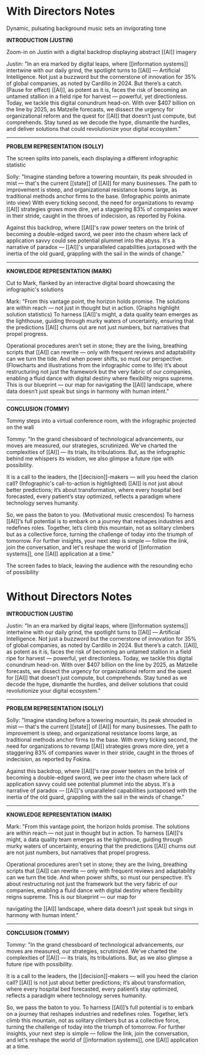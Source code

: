 # With Directors Notes
Dynamic, pulsating background music sets an invigorating tone

**INTRODUCTION (JUSTIN)**

Zoom-in on Justin with a digital backdrop displaying abstract [[AI]] imagery

Justin: "In an era marked by digital leaps, where [[information systems]] intertwine with our daily grind, the spotlight turns to [[AI]] — Artificial Intelligence. Not just a buzzword but the cornerstone of innovation for 35% of global companies, as noted by Cardillo in 2024. But there’s a catch. (Pause for effect) [[AI]], as potent as it is, faces the risk of becoming an untamed stallion in a field ripe for harvest — powerful, yet directionless. Today, we tackle this digital conundrum head-on. With over $407 billion on the line by 2025, as Matzelle forecasts, we dissect the urgency for organizational reform and the quest for [[AI]] that doesn’t just compute, but comprehends. Stay tuned as we decode the hype, dismantle the hurdles, and deliver solutions that could revolutionize your digital ecosystem."

---

**PROBLEM REPRESENTATION (SOLLY)**

The screen splits into panels, each displaying a different infographic statistic

Solly: "Imagine standing before a towering mountain, its peak shrouded in mist — that's the current [[state]] of [[AI]] for many businesses. The path to improvement is steep, and organizational resistance looms large, as traditional methods anchor firms to the base. (Infographic points animate into view) With every ticking second, the need for organizations to revamp [[AI]] strategies grows more dire, yet a staggering 83% of companies waver in their stride, caught in the throes of indecision, as reported by Fokina.

Against this backdrop, where [[AI]]'s raw power teeters on the brink of becoming a double-edged sword, we peer into the chasm where lack of application savvy could see potential plummet into the abyss. It's a narrative of paradox — [[AI]]'s unparalleled capabilities juxtaposed with the inertia of the old guard, grappling with the sail in the winds of change."

---

**KNOWLEDGE REPRESENTATION (MARK)**

Cut to Mark, flanked by an interactive digital board showcasing the infographic's solutions

Mark: "From this vantage point, the horizon holds promise. The solutions are within reach — not just in thought but in action. (Graphs highlight solution statistics) To harness [[AI]]'s might, a data quality team emerges as the lighthouse, guiding through murky waters of uncertainty, ensuring that the predictions [[AI]] churns out are not just numbers, but narratives that propel progress.

Operational procedures aren’t set in stone; they are the living, breathing scripts that [[AI]] can rewrite — only with frequent reviews and adaptability can we turn the tide. And when power shifts, so must our perspective. (Flowcharts and illustrations from the infographic come to life) It’s about restructuring not just the framework but the very fabric of our companies, enabling a fluid dance with digital destiny where flexibility reigns supreme. This is our blueprint — our map for navigating the [[AI]] landscape, where data doesn’t just speak but sings in harmony with human intent."

---

**CONCLUSION (TOMMY)**

Tommy steps into a virtual conference room, with the infographic projected on the wall

Tommy: "In the grand chessboard of technological advancements, our moves are measured, our strategies, scrutinized. We've charted the complexities of [[AI]] — its trials, its tribulations. But, as the infographic behind me whispers its wisdom, we also glimpse a future ripe with possibility.

It is a call to the leaders, the [[decision]]-makers — will you heed the clarion call? (Infographic's call-to-action is highlighted) [[AI]] is not just about better predictions; it’s about transformation, where every hospital bed forecasted, every patient’s stay optimized, reflects a paradigm where technology serves humanity.

So, we pass the baton to you. (Motivational music crescendos) To harness [[AI]]’s full potential is to embark on a journey that reshapes industries and redefines roles. Together, let’s climb this mountain, not as solitary climbers but as a collective force, turning the challenge of today into the triumph of tomorrow. For further insights, your next step is simple — follow the link, join the conversation, and let's reshape the world of [[information systems]], one [[AI]] application at a time."

The screen fades to black, leaving the audience with the resounding echo of possibility

# Without Directors Notes
**INTRODUCTION (JUSTIN)**

Justin: "In an era marked by digital leaps, where [[information systems]] intertwine with our daily grind, the spotlight turns to [[AI]] — Artificial Intelligence. Not just a buzzword but the cornerstone of innovation for 35% of global companies, as noted by Cardillo in 2024. But there’s a catch. [[AI]], as potent as it is, faces the risk of becoming an untamed stallion in a field ripe for harvest — powerful, yet directionless. Today, we tackle this digital conundrum head-on. With over $407 billion on the line by 2025, as Matzelle forecasts, we dissect the urgency for organizational reform and the quest for [[AI]] that doesn’t just compute, but comprehends. Stay tuned as we decode the hype, dismantle the hurdles, and deliver solutions that could revolutionize your digital ecosystem."

---

**PROBLEM REPRESENTATION (SOLLY)**

Solly: "Imagine standing before a towering mountain, its peak shrouded in mist — that's the current [[state]] of [[AI]] for many businesses. The path to improvement is steep, and organizational resistance looms large, as traditional methods anchor firms to the base. With every ticking second, the need for organizations to revamp [[AI]] strategies grows more dire, yet a staggering 83% of companies waver in their stride, caught in the throes of indecision, as reported by Fokina.

Against this backdrop, where [[AI]]'s raw power teeters on the brink of becoming a double-edged sword, we peer into the chasm where lack of application savvy could see potential plummet into the abyss. It's a narrative of paradox — [[AI]]'s unparalleled capabilities juxtaposed with the inertia of the old guard, grappling with the sail in the winds of change."

---

**KNOWLEDGE REPRESENTATION (MARK)**

Mark: "From this vantage point, the horizon holds promise. The solutions are within reach — not just in thought but in action. To harness [[AI]]'s might, a data quality team emerges as the lighthouse, guiding through murky waters of uncertainty, ensuring that the predictions [[AI]] churns out are not just numbers, but narratives that propel progress.

Operational procedures aren’t set in stone; they are the living, breathing scripts that [[AI]] can rewrite — only with frequent reviews and adaptability can we turn the tide. And when power shifts, so must our perspective. It’s about restructuring not just the framework but the very fabric of our companies, enabling a fluid dance with digital destiny where flexibility reigns supreme. This is our blueprint — our map for 


navigating the [[AI]] landscape, where data doesn’t just speak but sings in harmony with human intent."

---

**CONCLUSION (TOMMY)**

Tommy: "In the grand chessboard of technological advancements, our moves are measured, our strategies, scrutinized. We've charted the complexities of [[AI]] — its trials, its tribulations. But, as we also glimpse a future ripe with possibility.

It is a call to the leaders, the [[decision]]-makers — will you heed the clarion call? [[AI]] is not just about better predictions; it’s about transformation, where every hospital bed forecasted, every patient’s stay optimized, reflects a paradigm where technology serves humanity.

So, we pass the baton to you. To harness [[AI]]’s full potential is to embark on a journey that reshapes industries and redefines roles. Together, let’s climb this mountain, not as solitary climbers but as a collective force, turning the challenge of today into the triumph of tomorrow. For further insights, your next step is simple — follow the link, join the conversation, and let's reshape the world of [[information systems]], one [[AI]] application at a time.